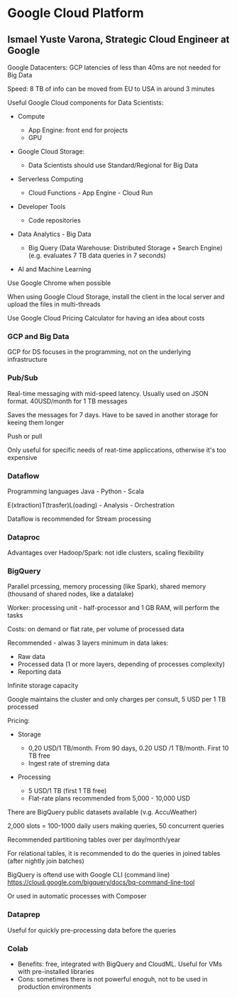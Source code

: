 # Google Cloud Platform
## Ismael Yuste Varona, Strategic Cloud Engineer at Google

Google Datacenters: GCP latencies of less than 40ms are not needed for Big Data

Speed: 8 TB of info can be moved from EU to USA in around 3 minutes

Useful Google Cloud components for Data Scientists:

* Compute
  * App Engine: front end for projects
  * GPU

* Google Cloud Storage:
  * Data Scientists should use Standard/Regional for Big Data
  
* Serverless Computing
  * Cloud Functions - App Engine - Cloud Run
  
* Developer Tools
  * Code repositories
  
* Data Analytics - Big Data
  * Big Query (Data Warehouse: Distributed Storage + Search Engine) (e.g. evaluates 7 TB data queries in 7 seconds)
  
* AI and Machine Learning

Use Google Chrome when possible

When using Google Cloud Storage, install the client in the local server and upload the files in multi-threads

Use Google Cloud Pricing Calculator for having an idea about costs

### GCP and Big Data

GCP for DS focuses in the programming, not on the underlying infrastructure

### Pub/Sub

Real-time messaging with mid-speed latency. Usually used on JSON format. 40USD/month for 1 TB messages

Saves the messages for 7 days. Have to be saved in another storage for keeing them longer 

Push or pull

Only useful for specific needs of reat-time appliccations, otherwise it's too expensive

### Dataflow

Programming languages Java - Python - Scala

E(xtraction)T(trasfer)L(oading) - Analysis - Orchestration

Dataflow is recommended for Stream processing

### Dataproc

Advantages over Hadoop/Spark: not idle clusters, scaling flexibility

### BigQuery

Parallel prcessing, memory processing (like Spark), shared memory (thousand of shared nodes, like a datalake)

Worker: processing unit - half-processor and 1 GB RAM, will perform the tasks 

Costs: on demand or flat rate, per volume of processed data

Recommended - alwas 3 layers minimum in data lakes:

* Raw data
* Processed data (1 or more layers, depending of processes complexity)
* Reporting data

Infinite storage capacity

Google maintains the cluster and only charges per consult, 5 USD per 1 TB processed

Pricing:
* Storage 
	* 0,20 USD/1 TB/month. From 90 days, 0.20 USD /1 TB/month. First 10 TB free
	* Ingest rate of streming data

* Processing
	* 5 USD/1 TB (first 1 TB free)
	* Flat-rate plans recommended from 5,000 - 10,000 USD

There are BigQuery public datasets available (v.g. AccuWeather)

2,000 slots = 100-1000 daily users making queries, 50 concurrent queries

Recommended partitioning tables over per day/month/year

For relational tables, it is recommended to do the queries in joined tables (after nightly join batches)

BigQuery is oftend use with Google CLI (command line)
https://cloud.google.com/bigquery/docs/bq-command-line-tool

Or used in automatic processes with Composer

### Dataprep

Useful for quickly pre-processing data before the queries

### Colab

* Benefits: free, integrated with BigQuery and CloudML. Useful for VMs with pre-installed libraries
* Cons: sometimes there is not powerful enoguh, not to be used in production environments
